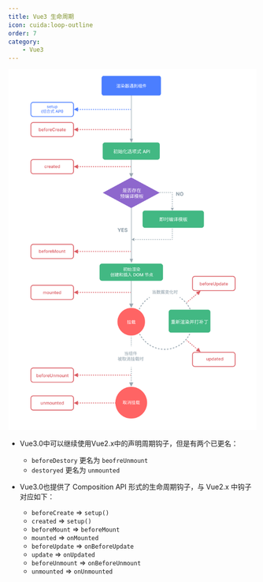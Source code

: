 ```yaml
---
title: Vue3 生命周期
icon: cuida:loop-outline
order: 7
category:
    - Vue3
---
```


![组件生命周期图示](../../../../.vuepress/public/assets/images/web/framework/vue3/lifecycle_zh-CN.W0MNXI0C.png)

- Vue3.0中可以继续使用Vue2.x中的声明周期钩子，但是有两个已更名：
  - `beforeDestory` 更名为 `beofreUnmount`
  - `destoryed` 更名为 `unmounted`

- Vue3.0也提供了 Composition API 形式的生命周期钩子，与 Vue2.x 中钩子对应如下：
  - `beforeCreate` => `setup()`
  - `created` => `setup()`
  - `beforeMount` => `beforeMount`
  - `mounted` => `onMounted`
  - `beforeUpdate` => `onBeforeUpdate`
  - `update` => `onUpdated`
  - `beforeUnmount` => `onBeforeUnmount`
  - `unmounted` => `onUnmounted`